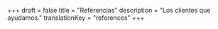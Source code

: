 +++
draft 			= false
title 			= "Referencias"
description		= "Los clientes que ayudamos."
translationKey	= "references"
+++
